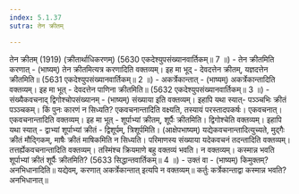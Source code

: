 ```yaml
---
index: 5.1.37
sutra: तेन क्रीतम्

---
```

 तेन क्रीतम् (1919) (क्रीतार्थाधिकरणम्) (5630 एकदेश्युपसंख्यानवार्तिकम्॥ 7 ॥) - तेन क्रीतमिति करणात् - (भाष्यम्) तेन क्रीतमित्यत्र करणादिति वक्तव्यम्। इह मा भूद् - देवदत्तेन क्रीतम्, यज्ञदत्तेन क्रीतमिति॥ (5631 एकदेश्युपसंख्यानवार्तिकम्॥ 2 ॥) - अकर्त्रेकान्तात् - (भाष्यम्) अकर्त्रेकान्तादिति वक्तव्यम्। इह मा भूत् - देवदत्तेन पाणिना क्रीतमिति॥ (5632 एकदेश्युपसंख्यानवार्तिकम्॥ 3 ॥) - संख्यैकवचनाद् द्विगोश्चोपसंख्यानम् - (भाष्यम्) संख्याया इति वक्तव्यम्। इहापि यथा स्यात्- पञ्ञ्चभिः क्रीतं पञ्ञ्चकम्। किं पुनः कारणं न सिध्यति? एकवचनान्तादिति वक्ष्यति, तस्यायं परस्तादपकर्षः। एकवचनात्। एकवचनान्तादिति वक्तव्यम्। इह मा भूत् - शूर्पाभ्यां क्रीतम्, शूर्पैः क्रीतमिति। द्विगोश्चेति वक्तव्यम्। इहापि यथा स्यात् - द्वाभ्यां शूर्पाभ्यां क्रीतं - द्विशूर्पम्, त्रिशूर्पमिति। (आक्षेपभाष्यम्) यद्येकवचनान्तादित्युच्यते, मुद्गैः क्रीतं मौदि्गकम्, माषैः क्रीतं माषिकमिति न सिध्यति। परिमाणस्य संख्याया यदेकवचनं तदन्तादिति वक्तव्यम्। तत्तर्ह्येकवचनान्तादिति वक्तव्यम्। तस्मिंश्च क्रियमाणे बहु वक्तव्यं भवति। न वक्तव्यम्। कस्मान्न भवति शूर्पाभ्यां क्रीतं शूर्पैः क्रीतमिति? (5633 सिद्धान्तवार्तिकम्॥ 4 ॥) - उक्तं वा - (भाष्यम्) किमुक्तम्? अनभिधानादिति॥ यद्येवम्, करणात् अकर्त्रेकान्तात् इत्यपि न वक्तव्यम्॥ कर्तुः कर्त्रेकान्ताद्वा कस्मान्न भवति? अनभिधानात्॥ 